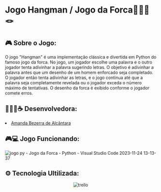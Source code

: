 # Jogo Hangman / Jogo da Forca🧍🏻‍♂🪢
**<h2>🎮 Sobre o Jogo:</h2>**

O jogo "Hangman" é uma implementação clássica e divertida em Python do famoso jogo da forca. No jogo, um jogador escolhe uma palavra e o outro jogador tenta adivinhar a palavra sugerindo letras. O objetivo é adivinhar a palavra antes que um desenho de um homem enforcado seja completado.
O jogador então tenta adivinhar as letras, e o jogo continua até que a palavra seja completamente revelada ou o jogador exceda o número máximo de tentativas. O desenho da forca é exibido conforme o jogador comete erros.

**<h2>👩🏻‍💻☕ Desenvolvedora:</h2>**
<li>
  <a href="https://github.com/amandaalbez">Amanda Bezerra de Alcântara</a><br>
</li>

**<h2>🎮💻 Jogo Funcionando:</h2>**
![jogo py - Jogo da Forca - Python - Visual Studio Code 2023-11-24 13-13-37](https://github.com/amandaalbez/Jogo-Hangman-Python/assets/104281621/60a52c44-3dea-4f37-880b-b100dc72d3bc)

**<h2>⚙ Tecnologia Ultilizada:</h2>**
<div align="center">
<img src="https://img.shields.io/badge/PYTHON-20232A?style=for-the-badge&logo=python&logoColor=blue" title="trello" alt="trello"/>&nbsp;
</div>
